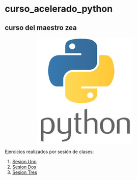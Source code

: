 # curso_acelerado_python
## curso del maestro zea
<p align="center">
<img src="logopython.png" width="300">
</p>
Ejercicios realizados por sesión de clases:

1. [Sesion Uno](/sesion1/README.md) 
2. [Sesion Dos](/sesion2/README.md) 
3. [Sesion Tres](/sesion3/README.md) 
